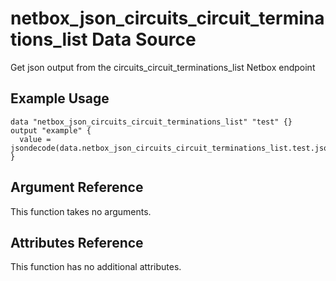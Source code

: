# netbox\_json\_circuits\_circuit\_terminations\_list Data Source

Get json output from the circuits_circuit_terminations_list Netbox endpoint

## Example Usage

```hcl
data "netbox_json_circuits_circuit_terminations_list" "test" {}
output "example" {
  value = jsondecode(data.netbox_json_circuits_circuit_terminations_list.test.json)
}
```

## Argument Reference

This function takes no arguments.

## Attributes Reference

This function has no additional attributes.

